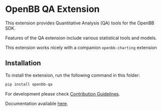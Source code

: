 # OpenBB QA Extension

This extension provides Quantitative Analysis (QA) tools for the OpenBB SDK.

Features of the QA extension include various statistical tools and models.

This extension works nicely with a companion `openbb-charting` extension

## Installation

To install the extension, run the following command in this folder:

```bash
pip install openbb-qa
```

For development please check [Contribution Guidelines](https://github.com/OpenBB-finance/OpenBBTerminal/blob/feature/openbb-sdk-v4/openbb_sdk/CONTRIBUTING.md).

Documentation available [here](https://docs.openbb.co/sdk).
